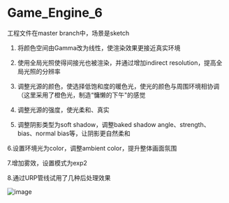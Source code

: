 # Game_Engine_6
工程文件在master branch中，场景是sketch

1. 将颜色空间由Gamma改为线性，使渲染效果更接近真实环境

2. 使用全局光照使得间接光也被渲染，并通过增加indirect resolution，提高全局光照的分辨率

3. 调整光源的颜色，使选择低饱和度的暖色光，使光的颜色与周围环境相协调（这里采用了橙色光，制造“慵懒的下午"的感觉

4. 调整光源的强度，使光柔和、真实

5. 调整阴影类型为soft shadow，调整baked shadow angle、strength、bias、normal bias等，让阴影更自然柔和

6.设置环境光为color，调整ambient color，提升整体画面氛围

7.增加雾效，设置模式为exp2

8.通过URP管线试用了几种后处理效果

![image](https://github.com/ixianren/Game_Engine_6/commit/42e951f9918349fb58c61e34941ac3090c8306e9)
